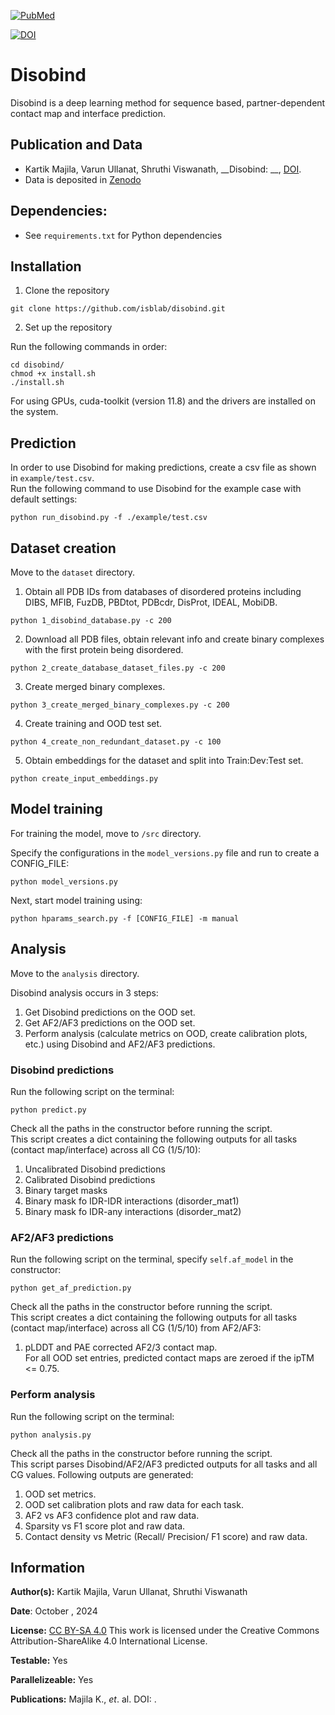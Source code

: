 
[![PubMed](https://salilab.org/imp-systems/static/images/pubmed.png)]()

[![DOI](https://zenodo.org/badge/DOI/10.5281/zenodo.10360718.svg)]()

# Disobind
Disobind is a deep learning method for sequence based, partner-dependent contact map and interface prediction.

## Publication and Data
* Kartik Majila, Varun Ullanat, Shruthi Viswanath, __Disobind: __, [DOI]().
* Data is deposited in [Zenodo]()


## Dependencies:
* See `requirements.txt` for Python dependencies


## Installation
1. Clone the repository
```
git clone https://github.com/isblab/disobind.git
```


2. Set up the repository  

Run the following commands in order:
```
cd disobind/
chmod +x install.sh
./install.sh
```

For using GPUs, cuda-toolkit (version 11.8) and the drivers are installed on the system.


## Prediction
In order to use Disobind for making predictions, create a csv file as shown in `example/test.csv`.  
Run the following command to use Disobind for the example case with default settings:
```
python run_disobind.py -f ./example/test.csv 
```


## Dataset creation
Move to the `dataset` directory.  

1. Obtain all PDB IDs from databases of disordered proteins including DIBS, MFIB, FuzDB, PBDtot, PDBcdr, DisProt, IDEAL, MobiDB.
```
python 1_disobind_database.py -c 200
```

2. Download all PDB files, obtain relevant info and create binary complexes with the first protein being disordered.
```
python 2_create_database_dataset_files.py -c 200
```

3. Create merged binary complexes.
```
python 3_create_merged_binary_complexes.py -c 200
```


4. Create training and OOD test set.
```
python 4_create_non_redundant_dataset.py -c 100
```

5. Obtain embeddings for the dataset and split into Train:Dev:Test set.
```
python create_input_embeddings.py
```


## Model training
For training the model, move to `/src` directory.  

Specify the configurations in the `model_versions.py` file and run to create a CONFIG_FILE:  
```
python model_versions.py
```

Next, start model training using:
```
python hparams_search.py -f [CONFIG_FILE] -m manual
```


## Analysis
Move to the `analysis` directory.  

Disobind analysis occurs in 3 steps:
1. Get Disobind predictions on the OOD set.
2. Get AF2/AF3 predictions on the OOD set.
3. Perform analysis (calculate metrics on OOD, create calibration plots, etc.) using Disobind and AF2/AF3 predictions.

### Disobind predictions
Run the following script on the terminal:
```
python predict.py
```
Check all the paths in the constructor before running the script.  
This script creates a dict containing the following outputs for all tasks (contact map/interface) across all CG (1/5/10):
1. Uncalibrated Disobind predictions
2. Calibrated Disobind predictions
3. Binary target masks
4. Binary mask fo IDR-IDR interactions (disorder_mat1)
5. Binary mask fo IDR-any interactions (disorder_mat2)


### AF2/AF3 predictions
Run the following script on the terminal, specify `self.af_model` in the constructor:
```
python get_af_prediction.py
```
Check all the paths in the constructor before running the script.  
This script creates a dict containing the following outputs for all tasks (contact map/interface) across all CG (1/5/10) from AF2/AF3:
1. pLDDT and PAE corrected AF2/3 contact map.  
For all OOD set entries, predicted contact maps are zeroed if the ipTM <= 0.75.  


### Perform analysis
Run the following script on the terminal:
```
python analysis.py
```
Check all the paths in the constructor before running the script.  
This script parses Disobind/AF2/AF3 predicted outputs for all tasks and all CG values. Following outputs are generated:
1. OOD set metrics.
2. OOD set calibration plots and raw data for each task.
3. AF2 vs AF3 confidence plot and raw data.
4. Sparsity vs F1 score plot and raw data.
5. Contact density vs Metric (Recall/ Precision/ F1 score) and raw data.



## Information
__Author(s):__ Kartik Majila, Varun Ullanat, Shruthi Viswanath

__Date__: October , 2024

__License:__ [CC BY-SA 4.0](https://creativecommons.org/licenses/by-sa/4.0/)
This work is licensed under the Creative Commons Attribution-ShareAlike 4.0
International License.

__Testable:__ Yes

__Parallelizeable:__ Yes

__Publications:__  Majila K., _et_. al. DOI: []().

